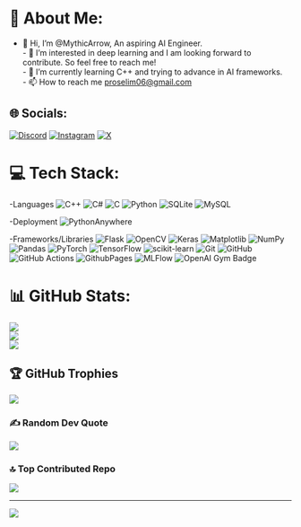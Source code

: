 # 💫 About Me:
- 👋 Hi, I’m @MythicArrow, An aspiring AI Engineer.<br>- 👀 I’m interested in deep learning and I am looking forward to contribute. So feel free to reach me!<br>- 🌱 I’m currently learning C++ and trying to advance in AI frameworks.<br>- 📫 How to reach me proselim06@gmail.com


## 🌐 Socials:
[![Discord](https://img.shields.io/badge/Discord-%237289DA.svg?logo=discord&logoColor=white)](https://discord.gg/https://discordapp.com/users/1278315685046517842/) [![Instagram](https://img.shields.io/badge/Instagram-%23E4405F.svg?logo=Instagram&logoColor=white)](https://instagram.com/mythereus) [![X](https://img.shields.io/badge/X-black.svg?logo=X&logoColor=white)](https://x.com/@Mythereus2) 

# 💻 Tech Stack:
-Languages
![C++](https://img.shields.io/badge/c++-%2300599C.svg?style=plastic&logo=c%2B%2B&logoColor=white) ![C#](https://img.shields.io/badge/c%23-%23239120.svg?style=plastic&logo=csharp&logoColor=white) ![C](https://img.shields.io/badge/c-%2300599C.svg?style=plastic&logo=c&logoColor=white) ![Python](https://img.shields.io/badge/python-3670A0?style=plastic&logo=python&logoColor=ffdd54) ![SQLite](https://img.shields.io/badge/sqlite-%2307405e.svg?style=plastic&logo=sqlite&logoColor=white)
![MySQL](https://img.shields.io/badge/mysql-4479A1.svg?style=plastic&logo=mysql&logoColor=white) 

-Deployment 
![PythonAnywhere](https://img.shields.io/badge/pythonanywhere-%232F9FD7.svg?style=plastic&logo=pythonanywhere&logoColor=151515)
 
-Frameworks/Libraries
![Flask](https://img.shields.io/badge/flask-%23000.svg?style=plastic&logo=flask&logoColor=white) ![OpenCV](https://img.shields.io/badge/opencv-%23white.svg?style=plastic&logo=opencv&logoColor=white)  ![Keras](https://img.shields.io/badge/Keras-%23D00000.svg?style=plastic&logo=Keras&logoColor=white) ![Matplotlib](https://img.shields.io/badge/Matplotlib-%23ffffff.svg?style=plastic&logo=Matplotlib&logoColor=black) ![NumPy](https://img.shields.io/badge/numpy-%23013243.svg?style=plastic&logo=numpy&logoColor=white) ![Pandas](https://img.shields.io/badge/pandas-%23150458.svg?style=plastic&logo=pandas&logoColor=white) ![PyTorch](https://img.shields.io/badge/PyTorch-%23EE4C2C.svg?style=plastic&logo=PyTorch&logoColor=white) ![TensorFlow](https://img.shields.io/badge/TensorFlow-%23FF6F00.svg?style=plastic&logo=TensorFlow&logoColor=white) ![scikit-learn](https://img.shields.io/badge/scikit--learn-%23F7931E.svg?style=plastic&logo=scikit-learn&logoColor=white) ![Git](https://img.shields.io/badge/git-%23F05033.svg?style=plastic&logo=git&logoColor=white) ![GitHub](https://img.shields.io/badge/github-%23121011.svg?style=plastic&logo=github&logoColor=white) ![GitHub Actions](https://img.shields.io/badge/github%20actions-%232671E5.svg?style=plastic&logo=githubactions&logoColor=white) ![GithubPages](https://img.shields.io/badge/github%20pages-121013?style=plastic&logo=github&logoColor=white)
![MLFlow](https://img.shields.io/badge/mlflow-%23000.svg?style=plastic&logo=mlflow&logoColor=white)
![OpenAI Gym Badge](https://img.shields.io/badge/OpenAI%20Gym-0081A5?logo=openaigym&logoColor=fff&style=plastic)
# 📊 GitHub Stats:
![](https://github-readme-stats.vercel.app/api?username=MythicArrow&theme=aura_dark&hide_border=false&include_all_commits=true&count_private=true)<br/>
![](https://github-readme-streak-stats.herokuapp.com/?user=MythicArrow&theme=aura_dark&hide_border=false)<br/>
![](https://github-readme-stats.vercel.app/api/top-langs/?username=MythicArrow&theme=aura_dark&hide_border=false&include_all_commits=true&count_private=true&layout=circle)

## 🏆 GitHub Trophies
![](https://github-profile-trophy.vercel.app/?username=MythicArrow&theme=onedark&no-frame=false&no-bg=false&margin-w=4)

### ✍️ Random Dev Quote
![](https://quotes-github-readme.vercel.app/api?type=horizontal&theme=aura_dark)

### 🔝 Top Contributed Repo
![](https://github-contributor-stats.vercel.app/api?username=MythicArrow&limit=5&theme=aura_dark&combine_all_yearly_contributions=true)

---
[![](https://visitcount.itsvg.in/api?id=MythicArrow&icon=0&color=1)](https://visitcount.itsvg.in)

<!-- Proudly created with GPRM ( https://gprm.itsvg.in ) -->


